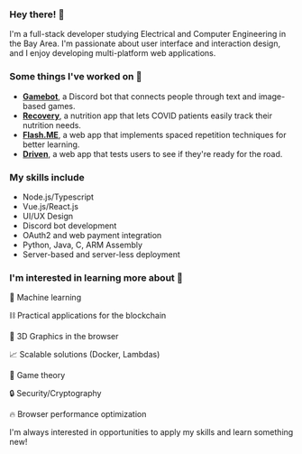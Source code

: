 ### Hey there! 👋

I'm a full-stack developer studying Electrical and Computer Engineering in the Bay Area. I'm passionate about user interface and interaction design, and I enjoy developing multi-platform web applications.

### Some things I've worked on 🔨
- [**Gamebot**](https://gamebot.rocks), a Discord bot that connects people through text and image-based games.
- [**Recovery**](https://recoveryapp.netlify.app), a nutrition app that lets COVID patients easily track their nutrition needs.
- [**Flash.ME**](https://flashme.netlify.app), a web app that implements spaced repetition techniques for better learning.
- [**Driven**](https://driven.netlify.app), a web app that tests users to see if they're ready for the road.

### My skills include
- Node.js/Typescript
- Vue.js/React.js
- UI/UX Design
- Discord bot development
- OAuth2 and web payment integration
- Python, Java, C, ARM Assembly
- Server-based and server-less deployment

### I'm interested in learning more about 💭

🤖 Machine learning

⛓ Practical applications for the blockchain

🥦 3D Graphics in the browser

📈 Scalable solutions (Docker, Lambdas)

🎲 Game theory

🔒 Security/Cryptography

🔥 Browser performance optimization

I'm always interested in opportunities to apply my skills and learn something new!
